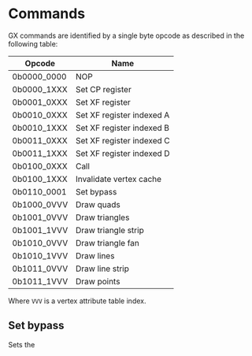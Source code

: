 # Commands

GX commands are identified by a single byte opcode as described in the following table:

| Opcode      | Name                      |
| ----------- | ------------------------- |
| 0b0000_0000 | NOP                       |
| 0b0000_1XXX | Set CP register           |
| 0b0001_0XXX | Set XF register           |
| 0b0010_0XXX | Set XF register indexed A |
| 0b0010_1XXX | Set XF register indexed B |
| 0b0011_0XXX | Set XF register indexed C |
| 0b0011_1XXX | Set XF register indexed D |
| 0b0100_0XXX | Call                      |
| 0b0100_1XXX | Invalidate vertex cache   |
| 0b0110_0001 | Set bypass                |
| 0b1000_0VVV | Draw quads                |
| 0b1001_0VVV | Draw triangles            |
| 0b1001_1VVV | Draw triangle strip       |
| 0b1010_0VVV | Draw triangle fan         |
| 0b1010_1VVV | Draw lines                |
| 0b1011_0VVV | Draw line strip           |
| 0b1011_1VVV | Draw points               |

Where `VVV` is a vertex attribute table index.

## Set bypass

Sets the
